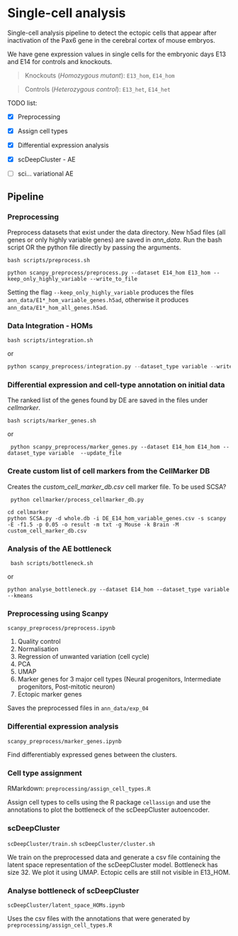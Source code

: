 # Single-cell analysis

Single-cell analysis pipeline to detect the ectopic cells that appear after inactivation of the Pax6 gene
in the cerebral cortex of mouse embryos.

We have gene expression values in single cells for the embryonic days E13 and E14 for controls and knockouts.

> Knockouts (*Homozygous mutant*): `E13_hom`, `E14_hom`

> Controls (*Heterozygous control*): `E13_het`, `E14_het`

TODO list:
- [x] Preprocessing
- [x] Assign cell types
- [x] Differential expression analysis
- [x] scDeepCluster - AE
- [ ] sci... variational AE


## Pipeline

### Preprocessing
Preprocess datasets that exist under the data directory. New h5ad files (all genes or only highly variable genes)
are saved in *ann_data*. Run the bash script OR the python file directly by passing the arguments.

```console
bash scripts/preprocess.sh
```

```console
python scanpy_preprocess/preprocess.py --dataset E14_hom E13_hom --keep_only_highly_variable --write_to_file
```

Setting the flag `--keep_only_highly_variable` produces the files `ann_data/E1*_hom_variable_genes.h5ad`, otherwise
it produces `ann_data/E1*_hom_all_genes.h5ad`.

### Data Integration - HOMs

```console
bash scripts/integration.sh
```
or

```python
python scanpy_preprocess/integration.py --dataset_type variable --write_to_file
```

### Differential expression and cell-type annotation on initial data
The ranked list of the genes found by DE are saved in the files under *cellmarker*.

```console
bash scripts/marker_genes.sh
```

or

```console
 python scanpy_preprocess/marker_genes.py --dataset E14_hom E14_hom --dataset_type variable  --update_file
```

### Create custom list of cell markers from the CellMarker DB
Creates the *custom_cell_marker_db.csv* cell marker file. To be used SCSA?

```console
 python cellmarker/process_cellmarker_db.py
```

```console
cd cellmarker
python SCSA.py -d whole.db -i DE_E14_hom_variable_genes.csv -s scanpy -E -f1.5 -p 0.05 -o result -m txt -g Mouse -k Brain -M custom_cell_marker_db.csv
```

### Analysis of the AE bottleneck

```console
 bash scripts/bottleneck.sh
```

or

```console
python analyse_bottleneck.py --dataset E14_hom --dataset_type variable --kmeans
```







### Preprocessing using Scanpy
`scanpy_preprocess/preprocess.ipynb`

1. Quality control
2. Normalisation
3. Regression of unwanted variation (cell cycle)
4. PCA
5. UMAP
6. Marker genes for 3 major cell types (Neural progenitors, Intermediate progenitors, Post-mitotic neuron)
7. Ectopic marker genes

Saves the preprocessed files in `ann_data/exp_04`

### Differential expression analysis
`scanpy_preprocess/marker_genes.ipynb`

Find differentiably expressed genes between the clusters.

### Cell type assignment
RMarkdown: `preprocessing/assign_cell_types.R`

Assign cell types to cells using the R package `cellassign` and use the annotations to plot the bottleneck of the
scDeepCluster autoencoder.


### scDeepCluster
`scDeepCluster/train.sh`
`scDeepCluster/cluster.sh`

We train on the preprocessed data and generate a csv file containing the latent space representation of the scDeepCluster
model. Bottleneck has size 32. We plot it using UMAP. Ectopic cells are still not visible in E13_HOM.

### Analyse bottleneck of scDeepCluster
`scDeepCluster/latent_space_HOMs.ipynb`

Uses the csv files with the annotations that were generated by `preprocessing/assign_cell_types.R`
